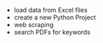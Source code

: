 - load data from Excel files
- create a new Python Project
- web scraping
- search PDFs for keywords